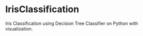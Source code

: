 # IrisClassification
Iris Classification using Decision Tree Classifier on Python with visualization.
